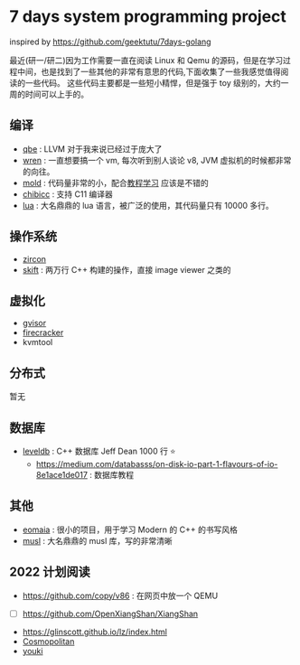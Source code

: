 # 7 days system programming project
inspired by https://github.com/geektutu/7days-golang

最近(研一/研二)因为工作需要一直在阅读 Linux 和 Qemu 的源码，但是在学习过程中间，也是找到了一些其他的非常有意思的代码,下面收集了一些我感觉值得阅读的一些代码。
这些代码主要都是一些短小精悍，但是强于 toy 级别的，大约一周的时间可以上手的。

## 编译
- [qbe](https://github.com/Martins3/Martins3.github.io/blob/master/compiler/qbe.md) : LLVM 对于我来说已经过于庞大了
- [wren](https://github.com/Martins3/Martins3.github.io/blob/master/compiler/wren.md) : 一直想要搞一个 vm, 每次听到别人谈论 v8, JVM 虚拟机的时候都非常的向往。
- [mold](https://github.com/rui314/mold) : 代码量非常的小，配合[教程学习](https://eli.thegreenplace.net/tag/linkers-and-loaders) 应该是不错的
- [chibicc](https://github.com/rui314/chibicc) : 支持 C11 编译器
- [lua](https://www.lua.org/source/) : 大名鼎鼎的 lua 语言，被广泛的使用，其代码量只有 10000 多行。

## 操作系统
- [zircon](https://github.com/Martins3/Martins3.github.io/blob/master/os/zicron/zicron_overview.md)
- [skift](https://github.com/skiftOS/skift) : 两万行 C++ 构建的操作，直接 image viewer 之类的

## 虚拟化
- [gvisor](https://github.com/Martins3/Martins3.github.io/blob/master/hack/kvm/gvisor.md)
- [firecracker](https://github.com/Martins3/Martins3.github.io/blob/master/hack/kvm/hypervisor/firecracker.md)
- kvmtool

## 分布式
暂无

## 数据库
- [leveldb](https://www.qtmuniao.com/2020/07/03/leveldb-data-structures-skip-list/) :  C++ 数据库 Jeff Dean 1000 行 :star:
    - https://medium.com/databasss/on-disk-io-part-1-flavours-of-io-8e1ace1de017 : 数据库教程

## 其他
- [eomaia](https://github.com/Martins3/Martins3.github.io/blob/master/net/eomaia.md) : 很小的项目，用于学习 Modern 的 C++ 的书写风格
- [musl](https://github.com/Martins3/Martins3.github.io/blob/master/unix/musl.md) : 大名鼎鼎的 musl 库，写的非常清晰

## 2022 计划阅读
- https://github.com/copy/v86 : 在网页中放一个 QEMU
- [ ] https://github.com/OpenXiangShan/XiangShan
- https://glinscott.github.io/lz/index.html
- [Cosmopolitan](https://ahgamut.github.io/2021/02/27/ape-cosmo/)
- [youki](https://github.com/containers/youki)
